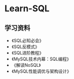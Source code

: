 # Learn-SQL

##  学习资料
- 《SQL必知必会》
- 《SQL反模式》
- 《SQL进阶教程》
- 《MySQL技术内幕：SQL编程》
- 《解读NoSQL》
- 《MySQL性能调优与架构设计》
